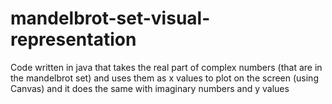 # mandelbrot-set-visual-representation
Code written in java that takes the real part of complex numbers (that are in the mandelbrot set) and uses them as x values to plot on the screen (using Canvas) and it does the same with imaginary numbers and y values
